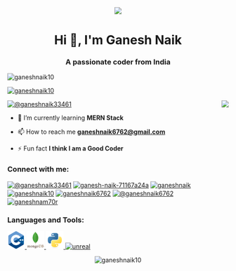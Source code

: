 
<div align="center">
  <img height="460" src="https://mir-s3-cdn-cf.behance.net/project_modules/fs/579fe1183178475.653aa8931b193.gif"  />
</div>
<h1 align="center">Hi 👋, I'm Ganesh Naik</h1>
<h3 align="center">A passionate coder from India</h3>

<p align="left"> <img src="https://komarev.com/ghpvc/?username=ganeshnaik10&label=Profile%20views&color=0e75b6&style=flat" alt="ganeshnaik10" /> </p>

<p align="left"> <a href="https://github.com/ryo-ma/github-profile-trophy"><img src="https://github-profile-trophy.vercel.app/?username=ganeshnaik10" alt="ganeshnaik10" /></a> </p>

<img align="right" height="350" src="https://i.pinimg.com/originals/18/a4/94/18a4949fc9c8067172d3b96e302e7097.gif"  />

<p align="left"> <a href="https://twitter.com/ganeshnaik33461" target="blank"><img src="https://img.shields.io/twitter/follow/ganeshnaik33461?logo=twitter&style=for-the-badge" alt="@ganeshnaik33461" /></a> </p>

- 🌱 I’m currently learning **MERN Stack**

- 📫 How to reach me **ganeshnaik6762@gmail.com**

- ⚡ Fun fact **I think I am a Good Coder**

<h3 align="left">Connect with me:</h3>
<p align="left">
<g align="center">


<a href="https://twitter.com/@ganeshnaik33461" target="blank"><img align="center" src="https://raw.githubusercontent.com/rahuldkjain/github-profile-readme-generator/master/src/images/icons/Social/twitter.svg" alt="@ganeshnaik33461" height="30" width="40" /></a>
<a href="https://linkedin.com/in/ganesh-naik-71167a24a" target="blank"><img align="center" src="https://raw.githubusercontent.com/rahuldkjain/github-profile-readme-generator/master/src/images/icons/Social/linked-in-alt.svg" alt="ganesh-naik-71167a24a" height="30" width="40" /></a>
<a href="https://stackoverflow.com/users/ganeshnaik" target="blank"><img align="center" src="https://raw.githubusercontent.com/rahuldkjain/github-profile-readme-generator/master/src/images/icons/Social/stack-overflow.svg" alt="ganeshnaik" height="30" width="40" /></a>
<a href="https://kaggle.com/ganeshnaik10" target="blank"><img align="center" src="https://raw.githubusercontent.com/rahuldkjain/github-profile-readme-generator/master/src/images/icons/Social/kaggle.svg" alt="ganeshnaik10" height="30" width="40" /></a>
<a href="https://www.hackerrank.com/ganeshnaik6762" target="blank"><img align="center" src="https://raw.githubusercontent.com/rahuldkjain/github-profile-readme-generator/master/src/images/icons/Social/hackerrank.svg" alt="ganeshnaik6762" height="30" width="40" /></a>
<a href="https://www.hackerearth.com/@ganeshnaik6762" target="blank"><img align="center" src="https://raw.githubusercontent.com/rahuldkjain/github-profile-readme-generator/master/src/images/icons/Social/hackerearth.svg" alt="@ganeshnaik6762" height="30" width="40" /></a>
<a href="https://auth.geeksforgeeks.org/user/ganeshnam70r" target="blank"><img align="center" src="https://raw.githubusercontent.com/rahuldkjain/github-profile-readme-generator/master/src/images/icons/Social/geeks-for-geeks.svg" alt="ganeshnam70r" height="30" width="40" /></a>
</p>



<h3 align="left">Languages and Tools:</h3>
<p align="left"> <a href="https://www.w3schools.com/cpp/" target="_blank" rel="noreferrer"> <img src="https://raw.githubusercontent.com/devicons/devicon/master/icons/cplusplus/cplusplus-original.svg" alt="cplusplus" width="40" height="40"/> </a> </a>  <a href="https://www.mongodb.com/" target="_blank" rel="noreferrer"> <img src="https://raw.githubusercontent.com/devicons/devicon/master/icons/mongodb/mongodb-original-wordmark.svg" alt="mongodb" width="40" height="40"/> </a>  </a> <a href="https://www.python.org" target="_blank" rel="noreferrer"> <img src="https://raw.githubusercontent.com/devicons/devicon/master/icons/python/python-original.svg" alt="python" width="40" height="40"/> </a> <a href="https://unrealengine.com/" target="_blank" rel="noreferrer"> <img src="https://raw.githubusercontent.com/kenangundogan/fontisto/036b7eca71aab1bef8e6a0518f7329f13ed62f6b/icons/svg/brand/unreal-engine.svg" alt="unreal" width="40" height="40"/> </a> </p>

<div style="text-align:center;">
    <img src="https://github-readme-streak-stats.herokuapp.com/?user=ganeshnaik10&" alt="ganeshnaik10" />
</div>
